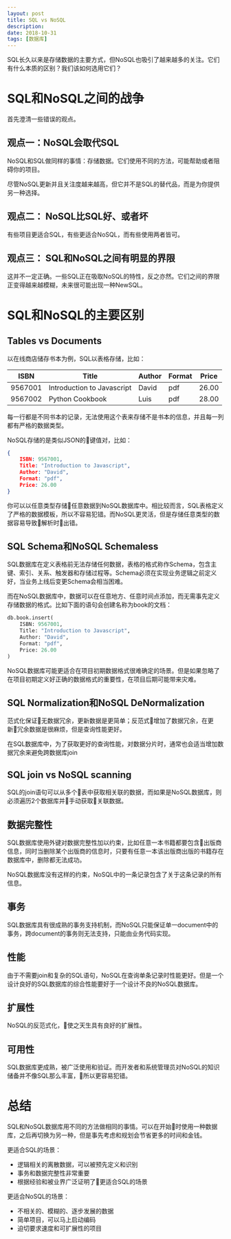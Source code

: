 ```yaml
---
layout: post
title: SQL vs NoSQL
description: 
date: 2018-10-31
tags: [数据库]
---
```


SQL长久以来是存储数据的主要方式，但NoSQL也吸引了越来越多的关注。它们有什么本质的区别？我们该如何选用它们？
<!-- more -->

# SQL和NoSQL之间的战争

首先澄清一些错误的观点。

## 观点一：NoSQL会取代SQL

NoSQL和SQL做同样的事情：存储数据。它们使用不同的方法，可能帮助或者阻碍你的项目。

尽管NoSQL更新并且关注度越来越高，但它并不是SQL的替代品，而是为你提供另一种选择。

## 观点二： NoSQL比SQL好、或者坏

有些项目更适合SQL，有些更适合NoSQL，而有些使用两者皆可。

## 观点三： SQL和NoSQL之间有明显的界限

这并不一定正确。一些SQL正在吸取NoSQL的特性，反之亦然。它们之间的界限正变得越来越模糊，未来很可能出现一种NewSQL。

# SQL和NoSQL的主要区别

## Tables vs Documents

以在线商店储存书本为例，SQL以表格存储，比如：

|  ISBN | Title                    |  Author  | Format  | Price |
| :---: | ------------------------ | -------- | ------- | ----- |
|9567001|Introduction to Javascript| David    | pdf     | 26.00 |
|9567002|Python Cookbook           | Luis     | pdf     | 28.00 |

每一行都是不同书本的记录，无法使用这个表来存储不是书本的信息，并且每一列都有严格的数据类型。

NoSQL存储的是类似JSON的键值对，比如：
```JSON
{
    ISBN: 9567001,
    Title: "Introduction to Javascript",
    Author: "David",
    Format: "pdf",
    Price: 26.00
}
```
你可以以任意类型存储任意数据到NoSQL数据库中。相比较而言，SQL表格定义了严格的数据模板，所以不容易犯错。而NoSQL更灵活，但是存储任意类型的数据容易导致解析时出错。

## SQL Schema和NoSQL Schemaless

SQL数据库在定义表格前无法存储任何数据，表格的格式称作Schema，包含主键、索引、关系、触发器和存储过程等。Schema必须在实现业务逻辑之前定义好，当业务上线后变更Schema会相当困难。

而在NoSQL数据库中，数据可以在任意地方、任意时间点添加，而无需事先定义存储数据的格式。比如下面的语句会创建名称为book的文档：
```python
db.book.insert(
    ISBN: 9567001,
    Title: "Introduction to Javascript",
    Author: "David",
    Format: "pdf",
    Price: 26.00
)
```

NoSQL数据库可能更适合在项目初期数据格式很难确定的场景。但是如果忽略了在项目初期定义好正确的数据格式的重要性，在项目后期可能带来灾难。

## SQL Normalization和NoSQL DeNormalization

范式化保证无数据冗余，更新数据是更简单；反范式增加了数据冗余，在更新冗余数据是很麻烦，但是查询性能更好。

在SQL数据库中，为了获取更好的查询性能，对数据分片时，通常也会适当增加数据冗余来避免跨数据库join

## SQL join vs NoSQL scanning

SQL的join语句可以从多个表中获取相关联的数据，而如果是NoSQL数据库，则必须遍历2个数据库并手动获取关联数据。

## 数据完整性

SQL数据库使用外键对数据完整性加以约束，比如任意一本书籍都要包含出版商信息，同时当删除某个出版商的信息时，只要有任意一本该出版商出版的书籍存在数据库中，删除都无法成功。

NoSQL数据库没有这样的约束，NoSQL中的一条记录包含了关于这条记录的所有信息。

## 事务

SQL数据库具有很成熟的事务支持机制，而NoSQL只能保证单一document中的事务，跨document的事务则无法支持，只能由业务代码实现。

## 性能

由于不需要join和复杂的SQL语句，NoSQL在查询单条记录时性能更好。但是一个设计良好的SQL数据库的综合性能要好于一个设计不良的NoSQL数据库。

## 扩展性

NoSQL的反范式化，使之天生具有良好的扩展性。

## 可用性

SQL数据库更成熟，被广泛使用和验证。而开发者和系统管理员对NoSQL的知识储备并不像SQL那么丰富，所以更容易犯错。

# 总结

SQL和NoSQL数据库用不同的方法做相同的事情。可以在开始时使用一种数据库，之后再切换为另一种，但是事先考虑和规划会节省更多的时间和金钱。

更适合SQL的场景：
- 逻辑相关的离散数据，可以被预先定义和识别
- 事务和数据完整性非常重要
- 根据经验和被业界广泛证明了更适合SQL的场景

更适合NoSQL的场景：
- 不相关的、模糊的、逐步发展的数据
- 简单项目，可以马上启动编码
- 迫切要求速度和可扩展性的项目
